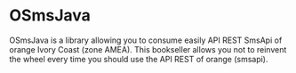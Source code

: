 # OSmsJava
OSmsJava is a library allowing you to consume easily API REST SmsApi of orange Ivory Coast (zone AMEA).
This bookseller allows you not to reinvent the wheel every time you should use the API REST of orange (smsapi).
